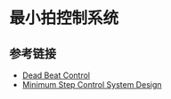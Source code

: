 # 最小拍控制系统

## 参考链接

- [Dead Beat Control](https://en.wikipedia.org/wiki/Dead-beat_control)
- [Minimum Step Control System Design](https://link.springer.com/chapter/10.1007/978-3-642-21697-8_21)